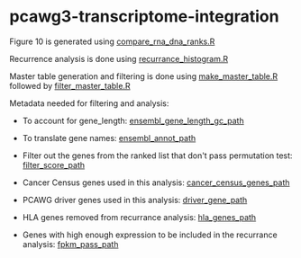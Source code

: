 # pcawg3-transcriptome-integration

Figure 10 is generated using [compare_rna_dna_ranks.R](compare_rna_dna_ranks.R)

Recurrence analysis is done using [recurrance_histogram.R](recurrance_histogram.R)

Master table generation and filtering is done using [make_master_table.R](make_master_table.R) followed by [filter_master_table.R](filter_master_table.R)

Metadata needed for filtering and analysis:

- To account for gene_length: [ensembl_gene_length_gc_path](https://github.com/ICGC-TCGA-PanCancer/pcawg3-transcriptome-integration/blob/master/metadata/mart_export_transcript_length_gc.txt)
    
- To translate gene names: [ensembl_annot_path](https://github.com/ICGC-TCGA-PanCancer/pcawg3-transcriptome-integration/blob/master/metadata/hgnc_ensembl_output2.tsv)

- Filter out the genes from the ranked list that don't pass permutation test: [filter_score_path](https://github.com/ICGC-TCGA-PanCancer/pcawg3-transcriptome-integration/blob/master/metadata/scores_to_filter.tsv)

- Cancer Census genes used in this analysis: [cancer_census_genes_path](https://github.com/ICGC-TCGA-PanCancer/pcawg3-transcriptome-integration/blob/master/metadata/gencodeV14.v7.pancan_subset.ensembleID.list)

- PCAWG driver genes used in this analysis: [driver_gene_path](https://github.com/ICGC-TCGA-PanCancer/pcawg3-transcriptome-integration/blob/master/metadata/cds_driver_genes_22_04_2017.tsv)

- HLA genes removed from recurrance analysis: [hla_genes_path](https://github.com/ICGC-TCGA-PanCancer/pcawg3-transcriptome-integration/blob/master/metadata/HLA_genes_removed_Claudia_provided.tsv)

- Genes with high enough expression to be included in the recurrance analysis: [fpkm_pass_path](https://github.com/ICGC-TCGA-PanCancer/pcawg3-transcriptome-integration/blob/master/metadata/whitelist_s001_f01_all.tsv)
